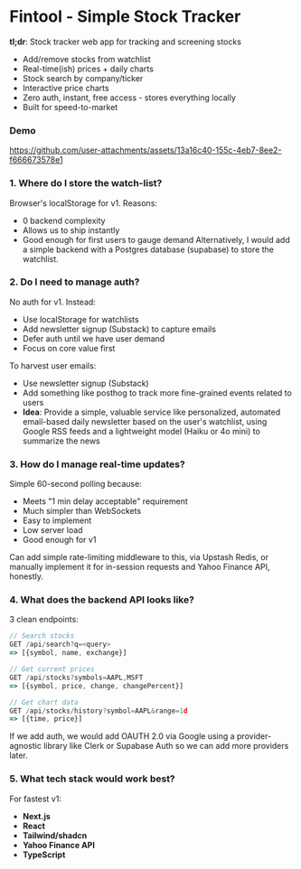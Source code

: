 # Fintool - Simple Stock Tracker

**tl;dr**: Stock tracker web app for tracking and screening stocks
- Add/remove stocks from watchlist
- Real-time(ish) prices + daily charts
- Stock search by company/ticker
- Interactive price charts
- Zero auth, instant, free access - stores everything locally
- Built for speed-to-market

### Demo
https://github.com/user-attachments/assets/13a16c40-155c-4eb7-8ee2-f666673578e1 

### 1. Where do I store the watch-list?
Browser's localStorage for v1. Reasons:
- 0 backend complexity
- Allows us to ship instantly
- Good enough for first users to gauge demand
Alternatively, I would add a simple backend with a Postgres database (supabase) to store the watchlist.

### 2. Do I need to manage auth?
No auth for v1. Instead:
- Use localStorage for watchlists
- Add newsletter signup (Substack) to capture emails
- Defer auth until we have user demand
- Focus on core value first

To harvest user emails:
- Use newsletter signup (Substack)
- Add something like posthog to track more fine-grained events related to users
- **Idea**: Provide a simple, valuable service like personalized, automated email-based daily newsletter based on the user's watchlist, using Google RSS feeds and a lightweight model (Haiku or 4o mini) to summarize the news

### 3. How do I manage real-time updates?
Simple 60-second polling because:
- Meets "1 min delay acceptable" requirement
- Much simpler than WebSockets
- Easy to implement
- Low server load
- Good enough for v1

Can add simple rate-limiting middleware to this, via Upstash Redis, or manually implement it for in-session requests and Yahoo Finance API, honestly.

### 4. What does the backend API looks like?
3 clean endpoints:
```typescript
// Search stocks
GET /api/search?q=<query>
=> [{symbol, name, exchange}]

// Get current prices
GET /api/stocks?symbols=AAPL,MSFT
=> [{symbol, price, change, changePercent}]

// Get chart data
GET /api/stocks/history?symbol=AAPL&range=1d
=> [{time, price}]
```
If we add auth, we would add OAUTH 2.0 via Google using a provider-agnostic library like Clerk or Supabase Auth so we can add more providers later.

### 5. What tech stack would work best?
For fastest v1:
- **Next.js**
- **React** 
- **Tailwind/shadcn** 
- **Yahoo Finance API** 
- **TypeScript** 
